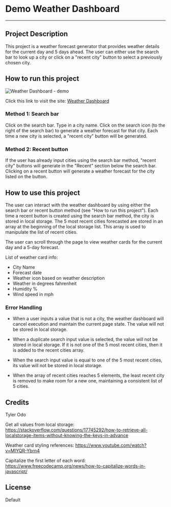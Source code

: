 
# Demo Weather Dashboard

___

## Project Description

This project is a weather forecast generator that provides weather details for the current day and 5 days ahead. The user can either use the search bar to look up a city or click on a "recent city" button to select a previously chosen city.

## How to run this project

![Weather Dashboard - demo](<assets/images/weather dashboard - demo.png>)

Click this link to visit the site:
[Weather Dashboard](https://kiyodosan.github.io/UCI-BOOTCAMP-WEEK-6-WEATHER-DASHBOARD/)

### Method 1: Search bar

Click on the search bar. Type in a city name. Click on the search icon (to the right of the search bar) to generate a weather forecast for that city. Each time a new city is selected, a "recent city" button will be generated.

### Method 2: Recent button

If the user has already input cities using the search bar method, "recent city" buttons will generate in the "Recent" section below the search bar. Clicking on a recent button will generate a weather forecast for the city listed on the button.

## How to use this project

The user can interact with the weather dashboard by using either the search bar or recent button method (see "How to run this project"). Each time a recent button is created using the search bar method, the city is stored in local storage. The 5 most recent cities forecasted are stored in an array at the beginning of the local storage list. This array is used to manipulate the list of recent cities.

The user can scroll through the page to view weather cards for the current day and a 5-day forecast.

List of weather card info:
* City Name
* Forecast date
* Weather icon based on weather description
* Weather in degrees fahrenheit
* Humidity %
* Wind speed in mph

### Error Handling
- When a user inputs a value that is not a city, the weather dashboard will cancel execution and maintain the current page state. The value will not be stored in local storage.

- When a duplicate search input value is selected, the value will not be stored in local storage. If it is not one of the 5 most recent cities, then it is added to the recent cities array.

- When the search input value is equal to one of the 5 most recent cities, its value will not be stored in local storage.

- When the array of recent cities reaches 5 elements, the least recent city is removed to make room for a new one, maintaining a consistent list of 5 cities.

## Credits

Tyler Odo

Get all values from local storage:
https://stackoverflow.com/questions/17745292/how-to-retrieve-all-localstorage-items-without-knowing-the-keys-in-advance

Weather card styling references:
https://www.youtube.com/watch?v=MIYQR-Ybrn4

Capitalize the first letter of each word:
https://www.freecodecamp.org/news/how-to-capitalize-words-in-javascript/


## License

Default
